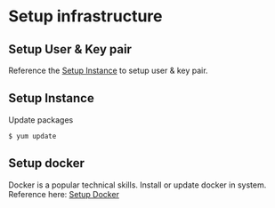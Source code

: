 # Setup infrastructure

## Setup User & Key pair

Reference the [Setup Instance](./setup-instance.md) to setup user & key pair.

## Setup Instance

Update packages

```
$ yum update
```

## Setup docker

Docker is a popular technical skills. Install or update docker in system.
Reference here: [Setup Docker](https://docs.docker.com/install/linux/docker-ce/centos/)
